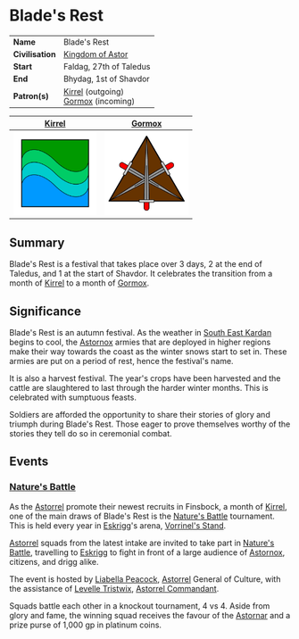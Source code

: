 # Blade's Rest

|||
| --- | --- |
| **Name** | Blade's Rest | festival.1
| **Civilisation** | [Kingdom of Astor](../civilisations/kingdom-of-astor/kingdom-of-astor.md) |
| **Start** | Faldag, 27th of Taledus |
| **End** | Bhydag, 1st of Shavdor |
| **Patron(s)** | [Kirrel](../gods/deities/kirrel.md) (outgoing)<br>[Gormox](../gods/deities/gormox.md) (incoming) |

| [Kirrel](../gods/deities/kirrel.md) | [Gormox](../gods/deities/gormox.md) |
|:---:|:---:|
| <img src="https://raw.githubusercontent.com/jesskelsall/astarus-images/main/symbols/527b4be9705967bf.png" height="150" /> | <img src="https://raw.githubusercontent.com/jesskelsall/astarus-images/main/symbols/ea264dc092b05d09.png" height="150" /> |

## Summary

Blade's Rest is a festival that takes place over 3 days, 2 at the end of Taledus, and 1 at the start of Shavdor. It celebrates the transition from a month of [Kirrel](../gods/deities/kirrel.md) to a month of [Gormox](../gods/deities/gormox.md).

## Significance

Blade's Rest is an autumn festival. As the weather in [South East Kardan](../places/regions/south-east-kardan.md) begins to cool, the [Astornox](../organisations/government/astornox/astornox.md) armies that are deployed in higher regions make their way towards the coast as the winter snows start to set in. These armies are put on a period of rest, hence the festival's name.

It is also a harvest festival. The year's crops have been harvested and the cattle are slaughtered to last through the harder winter months. This is celebrated with sumptuous feasts.

Soldiers are afforded the opportunity to share their stories of glory and triumph during Blade's Rest. Those eager to prove themselves worthy of the stories they tell do so in ceremonial combat.

## Events

### [Nature's Battle](../mechanics/roleplay/natures-battle.md)

As the [Astorrel](../organisations/government/astorrel/astorrel.md) promote their newest recruits in Finsbock, a month of [Kirrel](../gods/deities/kirrel.md), one of the main draws of Blade's Rest is the [Nature's Battle](../mechanics/roleplay/natures-battle.md) tournament. This is held every year in [Eskrigg](../places/cities/eskrigg.md)'s arena, [Vorrinel's Stand](../places/buildings/vorrinels-stand.md).

[Astorrel](../organisations/government/astorrel/astorrel.md) squads from the latest intake are invited to take part in [Nature's Battle](../mechanics/roleplay/natures-battle.md), travelling to [Eskrigg](../places/cities/eskrigg.md) to fight in front of a large audience of [Astornox](../organisations/government/astornox/astornox.md), citizens, and drigg alike.

The event is hosted by [Liabella Peacock](../characters/liabella-peacock.md), [Astorrel](../organisations/government/astorrel/astorrel.md) General of Culture, with the assistance of [Levelle Tristwix](../characters/levelle-tristwix.md), [Astorrel Commandant](../organisations/government/astorrel/ranks/astorrel-commandant.md).

Squads battle each other in a knockout tournament, 4 vs 4. Aside from glory and fame, the winning squad receives the favour of the [Astornar](../organisations/government/astornar.md) and a prize purse of 1,000 gp in platinum coins.
